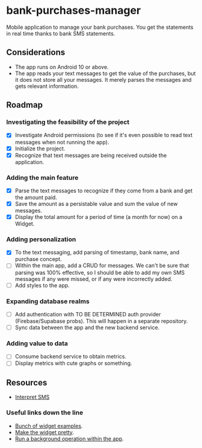 # bank-purchases-manager
Mobile application to manage your bank purchases. You get the statements in real time thanks to bank SMS statements.

## Considerations
- The app runs on Android 10 or above.
- The app reads your text messages to get the value of the purchases, but it does not store all your messages. It merely parses the messages and gets relevant information.

## Roadmap
### Investigating the feasibility of the project
- [x] Investigate Android permissions (to see if it's even possible to read text messages when not running the app).
- [x] Initialize the project.
- [x] Recognize that text messages are being received outside the application.
### Adding the main feature
- [x] Parse the text messages to recognize if they come from a bank and get the amount paid.
- [x] Save the amount as a persistable value and sum the value of new messages.
- [x] Display the total amount for a period of time (a month for now) on a Widget.
### Adding personalization
- [x] To the text messaging, add parsing of timestamp, bank name, and purchase concept.
- [ ] Within the main app, add a CRUD for messages. We can't be sure that parsing was 100% effective, so I should be able to add my own SMS messages if any were missed, or if any were incorrectly added.
- [ ] Add styles to the app.
### Expanding database realms
- [ ] Add authentication with TO BE DETERMINED auth provider (Firebase/Supabase probs). This will happen in a separate repository.
- [ ] Sync data between the app and the new backend service.
### Adding value to data
- [ ] Consume backend service to obtain metrics.
- [ ] Display metrics with cute graphs or something.

## Resources
- [Interpret SMS](https://youtu.be/9fIiQ9YQ7BI)

### Useful links down the line
- [Bunch of widget examples](https://github.com/android/user-interface-samples/tree/main/AppWidget).
- [Make the widget pretty](https://developer.android.com/develop/ui/views/appwidgets/enhance).
- [Run a background operation within the app](https://developer.android.com/training/run-background-service/create-service).
